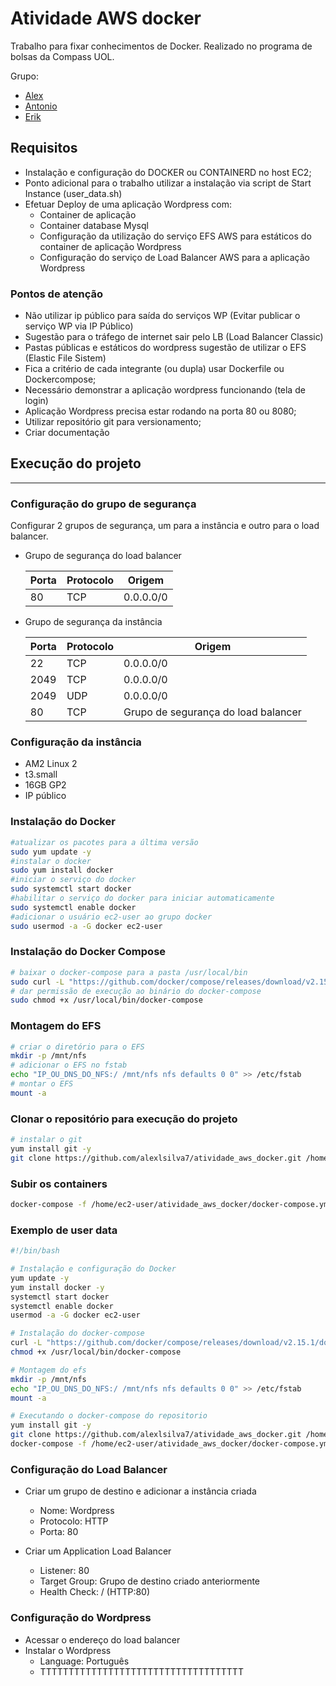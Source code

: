 # Atividade AWS docker

Trabalho para fixar conhecimentos de Docker. Realizado no programa de bolsas da Compass UOL.

Grupo: 
- [Alex](github.com/alexlsilva7)
- [Antonio]()
- [Erik]()

## Requisitos

- Instalação e configuração do DOCKER ou CONTAINERD no host EC2;
- Ponto adicional para o trabalho utilizar a instalação via script de Start Instance (user_data.sh)
- Efetuar Deploy de uma aplicação Wordpress com: 
  - Container de aplicação
  - Container database Mysql
  - Configuração da utilização do serviço EFS AWS para estáticos do container de aplicação Wordpress
  - Configuração do serviço de Load Balancer AWS para a aplicação Wordpress

### Pontos de atenção

- Não utilizar ip público para saída do serviços WP (Evitar publicar o serviço WP via IP Público)
- Sugestão para o tráfego de internet sair pelo LB (Load Balancer Classic)
- Pastas públicas e estáticos do wordpress sugestão de utilizar o EFS (Elastic File Sistem)
- Fica a critério de cada integrante (ou dupla) usar Dockerfile ou Dockercompose;
- Necessário demonstrar a aplicação wordpress funcionando (tela de login)
- Aplicação Wordpress precisa estar rodando na porta 80 ou 8080;
- Utilizar repositório git para versionamento;
- Criar documentação

## Execução do projeto
---

### Configuração do grupo de segurança

Configurar 2 grupos de segurança, um para a instância e outro para o load balancer.

- Grupo de segurança do load balancer

  Porta | Protocolo | Origem
  --- | --- | ---
  80 | TCP | 0.0.0.0/0

- Grupo de segurança da instância

  Porta | Protocolo | Origem 
  --- | --- | ---
  22 | TCP | 0.0.0.0/0
  2049 | TCP | 0.0.0.0/0
  2049 | UDP | 0.0.0.0/0
  80 | TCP | Grupo de segurança do load balancer

### Configuração da instância
- AM2 Linux 2
- t3.small
- 16GB GP2
- IP público

### Instalação do Docker

```bash
#atualizar os pacotes para a última versão
sudo yum update -y
#instalar o docker
sudo yum install docker
#iniciar o serviço do docker
sudo systemctl start docker
#habilitar o serviço do docker para iniciar automaticamente
sudo systemctl enable docker
#adicionar o usuário ec2-user ao grupo docker
sudo usermod -a -G docker ec2-user
```

### Instalação do Docker Compose

```bash
# baixar o docker-compose para a pasta /usr/local/bin
sudo curl -L "https://github.com/docker/compose/releases/download/v2.15.1/docker-compose-$(uname -s)-$(uname -m)" -o /usr/local/bin/docker-compose
# dar permissão de execução ao binário do docker-compose
sudo chmod +x /usr/local/bin/docker-compose
```

### Montagem do EFS

```bash
# criar o diretório para o EFS
mkdir -p /mnt/nfs
# adicionar o EFS no fstab
echo "IP_OU_DNS_DO_NFS:/ /mnt/nfs nfs defaults 0 0" >> /etc/fstab
# montar o EFS
mount -a
```

### Clonar o repositório para execução do projeto

```bash
# instalar o git
yum install git -y
git clone https://github.com/alexlsilva7/atividade_aws_docker.git /home/ec2-user/atividade_aws_docker
```

### Subir os containers

```bash
docker-compose -f /home/ec2-user/atividade_aws_docker/docker-compose.yml up -d
```

###  Exemplo de user data

```bash
#!/bin/bash

# Instalação e configuração do Docker
yum update -y
yum install docker -y
systemctl start docker
systemctl enable docker
usermod -a -G docker ec2-user

# Instalação do docker-compose
curl -L "https://github.com/docker/compose/releases/download/v2.15.1/docker-compose-$(uname -s)-$(uname -m)" -o /usr/local/bin/docker-compose
chmod +x /usr/local/bin/docker-compose

# Montagem do efs
mkdir -p /mnt/nfs
echo "IP_OU_DNS_DO_NFS:/ /mnt/nfs nfs defaults 0 0" >> /etc/fstab
mount -a

# Executando o docker-compose do repositorio
yum install git -y
git clone https://github.com/alexlsilva7/atividade_aws_docker.git /home/ec2-user/atividade_aws_docker
docker-compose -f /home/ec2-user/atividade_aws_docker/docker-compose.yml up -d
```

### Configuração do Load Balancer

- Criar um grupo de destino e adicionar a instância criada
  - Nome: Wordpress
  - Protocolo: HTTP
  - Porta: 80

- Criar um Application Load Balancer
  - Listener: 80
  - Target Group: Grupo de destino criado anteriormente
  - Health Check: / (HTTP:80)

### Configuração do Wordpress

- Acessar o endereço do load balancer
- Instalar o Wordpress
  - Language: Português
  - TTTTTTTTTTTTTTTTTTTTTTTTTTTTTTTTTTTT
